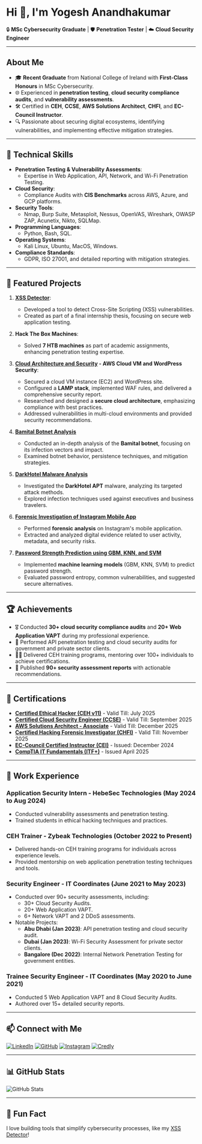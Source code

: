 # Hi 👋, I'm Yogesh Anandhakumar

🔒 **MSc Cybersecurity Graduate** | 🛡️ **Penetration Tester** | ☁️ **Cloud Security Engineer**

---

## About Me

- 🎓 **Recent Graduate** from National College of Ireland with **First-Class Honours** in MSc Cybersecurity.
- 🌐 Experienced in **penetration testing**, **cloud security compliance audits**, and **vulnerability assessments**.
- 🛠️ Certified in **CEH**, **CCSE**, **AWS Solutions Architect**, **CHFI**, and **EC-Council Instructor**.
- 🔍 Passionate about securing digital ecosystems, identifying vulnerabilities, and implementing effective mitigation strategies.

---

## 🔧 Technical Skills

- **Penetration Testing & Vulnerability Assessments**:
  - Expertise in Web Application, API, Network, and Wi-Fi Penetration Testing.
- **Cloud Security**:
  - Compliance Audits with **CIS Benchmarks** across AWS, Azure, and GCP platforms.
- **Security Tools**:
  - Nmap, Burp Suite, Metasploit, Nessus, OpenVAS, Wireshark, OWASP ZAP, Acunetix, Nikto, SQLMap.
- **Programming Languages**:
  - Python, Bash, SQL.
- **Operating Systems**:
  - Kali Linux, Ubuntu, MacOS, Windows.
- **Compliance Standards**:
  - GDPR, ISO 27001, and detailed reporting with mitigation strategies.

---

## 📂 Featured Projects

1. **[XSS Detector](https://github.com/Yog267/XSSFind)**:
   - Developed a tool to detect Cross-Site Scripting (XSS) vulnerabilities.
   - Created as part of a final internship thesis, focusing on secure web application testing.

2. **Hack The Box Machines**:
   - Solved **7 HTB machines** as part of academic assignments, enhancing penetration testing expertise.

3. **[Cloud Architecture and Security](https://github.com/Yog267/Projects/blob/main/Cloud%20Architecture%20and%20Security.pdf) - AWS Cloud VM and WordPress Security**:
   - Secured a cloud VM instance (EC2) and WordPress site.
   - Configured a **LAMP stack**, implemented WAF rules, and delivered a comprehensive security report.
   - Researched and designed a **secure cloud architecture**, emphasizing compliance with best practices.  
   - Addressed vulnerabilities in multi-cloud environments and provided security recommendations.

4. **[Bamital Botnet Analysis](https://github.com/Yog267/Projects/blob/main/Bamital%20Botnet%20Analysis.pdf)**  
   - Conducted an in-depth analysis of the **Bamital botnet**, focusing on its infection vectors and impact.  
   - Examined botnet behavior, persistence techniques, and mitigation strategies.  

5. **[DarkHotel Malware Analysis](https://github.com/Yog267/Projects/blob/main/DarklHotel%20Malware%20Analysis.pdf)**  
   - Investigated the **DarkHotel APT** malware, analyzing its targeted attack methods.  
   - Explored infection techniques used against executives and business travelers.  

6. **[Forensic Investigation of Instagram Mobile App](https://github.com/Yog267/Projects/blob/main/Forensic%20Investigation%20of%20Instagram%20Mobile%20Application.pdf)**  
   - Performed **forensic analysis** on Instagram's mobile application.  
   - Extracted and analyzed digital evidence related to user activity, metadata, and security risks.  

7. **[Password Strength Prediction using GBM, KNN, and SVM](https://github.com/Yog267/Projects/blob/main/Password%20Strength%20Prediction%20using%20GBM%2C%20KNN%20%26%20SVM%20Models.pdf)**  
   - Implemented **machine learning models** (GBM, KNN, SVM) to predict password strength.  
   - Evaluated password entropy, common vulnerabilities, and suggested secure alternatives.  

---

## 🏆 Achievements

- 🎖️ Conducted **30+ cloud security compliance audits** and **20+ Web Application VAPT** during my professional experience.
- 🥇 Performed API penetration testing and cloud security audits for government and private sector clients.
- 🧑‍🏫 Delivered CEH training programs, mentoring over 100+ individuals to achieve certifications.
- 📜 Published **90+ security assessment reports** with actionable recommendations.

---

## 🌟 Certifications

- **[Certified Ethical Hacker (CEH v11)](https://github.com/Yog267/Certifications/blob/main/ECC-CEH-Certificate.pdf)** - Valid Till: July 2025  
- **[Certified Cloud Security Engineer (CCSE)](https://github.com/Yog267/Certifications/blob/main/ECC-CCSE-Certificate.pdf)** - Valid Till: September 2025  
- **[AWS Solutions Architect - Associate](https://github.com/Yog267/Certifications/blob/main/AWS%20Certified%20Solutions%20Architect%20-%20Associate%20certificate.pdf)** - Valid Till: December 2025  
- **[Certified Hacking Forensic Investigator (CHFI)](https://github.com/Yog267/Certifications/blob/main/ECC-CHFI-Certificate-ANSI.pdf)** - Valid Till: November 2025  
- **[EC-Council Certified Instructor (CEI)](https://github.com/Yog267/Certifications/blob/main/ECC-CEI-Certificate.pdf)** - Issued: December 2024
- **[CompTIA IT Fundamentals (ITF+)](https://github.com/Yog267/Certifications/blob/main/CompTIA%20IT%20Fundamentals%20(ITF%2B)%20Certification%20certificate.pdf)** - Issued April 2025

---

## 💼 Work Experience

### **Application Security Intern - HebeSec Technologies (May 2024 to Aug 2024)**
- Conducted vulnerability assessments and penetration testing.
- Trained students in ethical hacking techniques and practices.

### **CEH Trainer - Zybeak Technologies (October 2022 to Present)**
- Delivered hands-on CEH training programs for individuals across experience levels.
- Provided mentorship on web application penetration testing techniques and tools.

### **Security Engineer - IT Coordinates (June 2021 to May 2023)**
- Conducted over 90+ security assessments, including:
  - 30+ Cloud Security Audits.
  - 20+ Web Application VAPT.
  - 6+ Network VAPT and 2 DDoS assessments.
- Notable Projects:
  - **Abu Dhabi (Jan 2023)**: API penetration testing and cloud security audit.
  - **Dubai (Jan 2023)**: Wi-Fi Security Assessment for private sector clients.
  - **Bangalore (Dec 2022)**: Internal Network Penetration Testing for government entities.

### **Trainee Security Engineer - IT Coordinates (May 2020 to June 2021)**
- Conducted 5 Web Application VAPT and 8 Cloud Security Audits.
- Authored over 15+ detailed security reports.

---

## 📫 Connect with Me

[![LinkedIn](https://img.shields.io/badge/LinkedIn-0077B5?style=for-the-badge&logo=linkedin&logoColor=white)](https://linkedin.com/in/yogesh-anandhakumar)
[![GitHub](https://img.shields.io/badge/GitHub-181717?style=for-the-badge&logo=github&logoColor=white)](https://github.com/Yog267)
[![Instagram](https://img.shields.io/badge/Instagram-E4405F?style=for-the-badge&logo=instagram&logoColor=white)](https://www.instagram.com/_y0ge5h_/)
[![Credly](https://img.shields.io/badge/Credly-FF6F00?style=for-the-badge&logo=credly&logoColor=white)](https://www.credly.com/users/yogeshanand)


---

## 📊 GitHub Stats

![GitHub Stats](https://github-readme-stats.vercel.app/api?username=Yog267&show_icons=true&theme=radical)

---

## 🧩 Fun Fact
I love building tools that simplify cybersecurity processes, like my [XSS Detector](https://github.com/Yog267/XSSFind)!
